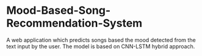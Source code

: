 # Mood-Based-Song-Recommendation-System
A web application which predicts songs based the mood detected from the text input by the user. The model is based on CNN-LSTM hybrid approach.
